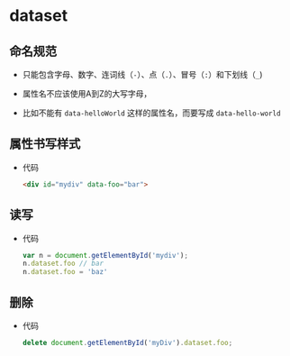 # dataset

## 命名规范

+ 只能包含字母、数字、连词线（`-`）、点（`.`）、冒号（`:`）和下划线（`_`)

+ 属性名不应该使用A到Z的大写字母，

+ 比如不能有 `data-helloWorld` 这样的属性名，而要写成 `data-hello-world`

## 属性书写样式

+ 代码

    ```html
    <div id="mydiv" data-foo="bar">
    ```

## 读写

+ 代码

    ```js
    var n = document.getElementById('mydiv');
    n.dataset.foo // bar
    n.dataset.foo = 'baz'
    ```

## 删除

+ 代码

    ```js
    delete document.getElementById('myDiv').dataset.foo;
    ```
